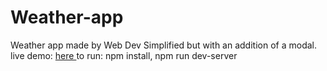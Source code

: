 # Weather-app

Weather app made by Web Dev Simplified but with an addition of a modal.
live demo: <a href="http://five-cry.surge.sh/" target="_blank"> here </a>
to run: npm install, npm run dev-server
